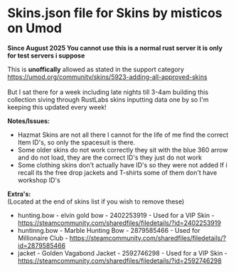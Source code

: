 # **Skins.json file for Skins by misticos on Umod**

**Since August 2025 You cannot use this is a normal rust server it is only for test servers i suppose**

This is **unoffically** allowed as stated in the support category https://umod.org/community/skins/5923-adding-all-approved-skins
<br><br>
But I sat there for a week including late nights till 3-4am building this collection siving through RustLabs skins inputting data one by so I'm keeping this updated every week! 

**Notes/Issues:**
- Hazmat Skins are not all there I cannot for the life of me find the correct Item ID's, so only the spacesuit is there.
- Some older skins do not work correctly they sit with the blue 360 arrow and do not load, they are the correct ID's they just do not work
- Some clothing skins don't actually have ID's so they were not added If i recall its the free drop jackets and T-shirts some of them don't have workshop ID's
  
**Extra's:** 
<br>
(Located at the end of skins list if you wish to remove these)
- hunting.bow - elvin gold bow - 2402253919 - Used for a VIP Skin - https://steamcommunity.com/sharedfiles/filedetails/?id=2402253919
- huntinng.bow - Marble Hunting Bow - 2879585466 - Used for Millionaire Club - https://steamcommunity.com/sharedfiles/filedetails/?id=2879585466
- jacket - Golden Vagabond Jacket - 2592746298 - Used for a VIP Skin - https://steamcommunity.com/sharedfiles/filedetails/?id=2592746298
